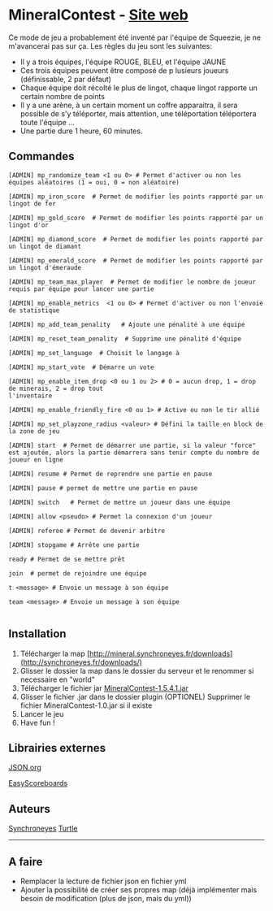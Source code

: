 # MineralContest - [Site web](http://mineral.synchroneyes.fr)


Ce mode de jeu a probablement été inventé par l'équipe de Squeezie, je ne m'avancerai pas sur ça.
Les règles du jeu sont les suivantes:

* Il y a trois équipes, l'équipe ROUGE, BLEU, et l'équipe JAUNE
* Ces trois équipes peuvent être composé de p lusieurs joueurs (définissable, 2 par défaut)
* Chaque équipe doit récolté le plus de lingot, chaque lingot rapporte un certain nombre de points
* Il y a une arène, à un certain moment un coffre apparaitra, il sera possible de s'y téléporter, mais attention, une téléportation téléportera toute l'équipe ...
* Une partie dure 1 heure, 60 minutes.

## Commandes

```
[ADMIN] mp_randomize_team <1 ou 0> # Permet d'activer ou non les équipes aléatoires (1 = oui, 0 = non aléatoire)

[ADMIN] mp_iron_score  # Permet de modifier les points rapporté par un lingot de fer

[ADMIN] mp_gold_score  # Permet de modifier les points rapporté par un lingot d'or

[ADMIN] mp_diamond_score  # Permet de modifier les points rapporté par un lingot de diamant

[ADMIN] mp_emerald_score  # Permet de modifier les points rapporté par un lingot d'émeraude

[ADMIN] mp_team_max_player  # Permet de modifier le nombre de joueur requis par équipe pour lancer une partie

[ADMIN] mp_enable_metrics  <1 ou 0> # Permet d'activer ou non l'envoie de statistique

[ADMIN] mp_add_team_penality   # Ajoute une pénalité à une équipe

[ADMIN] mp_reset_team_penality  # Supprime une pénalité d'équipe

[ADMIN] mp_set_language  # Choisit le langage à 

[ADMIN] mp_start_vote  # Démarre un vote

[ADMIN] mp_enable_item_drop <0 ou 1 ou 2> # 0 = aucun drop, 1 = drop de minerais, 2 = drop tout 
l'inventaire

[ADMIN] mp_enable_friendly_fire <0 ou 1> # Active ou non le tir allié

[ADMIN] mp_set_playzone_radius <valeur> # Défini la taille en block de la zone de jeu

[ADMIN] start  # Permet de démarrer une partie, si la valeur "force" est ajoutée, alors la partie démarrera sans tenir compte du nombre de joueur en ligne

[ADMIN] resume # Permet de reprendre une partie en pause

[ADMIN] pause # permet de mettre une partie en pause

[ADMIN] switch   # Permet de mettre un joueur dans une équipe

[ADMIN] allow <pseudo> # Permet la connexion d'un joueur

[ADMIN] referee # Permet de devenir arbitre

[ADMIN] stopgame # Arrête une partie

ready # Permet de se mettre prêt

join  # permet de rejoindre une équipe

t <message> # Envoie un message à son équipe

team <message> # Envoie un message à son équipe


```

## Installation

1. Télécharger la map [http://mineral.synchroneyes.fr/downloads](http://synchroneyes.fr/downloads/)
2. Glisser le dossier la map dans le dossier du serveur et le renommer si necessaire en "world"
3. Télécharger le fichier jar [MineralContest-1.5.4.1.jar](https://github.com/jaunefra/MineralContest/releases/download/1.5.4.1/MineralContest-1.5.4.1.jar)
4. Glisser  le fichier .jar dans le dossier plugin
(OPTIONEL) Supprimer le fichier MineralContest-1.0.jar si il existe
5. Lancer le jeu
6. Have fun !

## Librairies externes
[JSON.org](https://stleary.github.io/JSON-java/)

[EasyScoreboards](https://github.com/WinterAlexander/EasyScoreboards)

## Auteurs
[Synchroneyes](https://github.com/jaunefra)
[Turtle](https://github.com/IliasElabbassi)


___

## A faire
- Remplacer la lecture de fichier json en fichier yml
- Ajouter la possibilité de créer ses propres map (déjà implémenter mais besoin de modification (plus de json, mais du yml))
